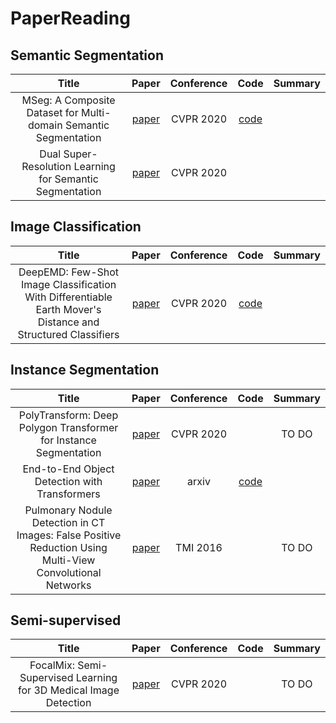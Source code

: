 # PaperReading

## Semantic Segmentation
| **Title** | **Paper** | **Conference** | **Code** | **Summary** |
|:-:|:-:|:-:|:-:|:-|
|MSeg: A Composite Dataset for Multi-domain Semantic Segmentation|[paper](http://openaccess.thecvf.com/content_CVPR_2020/papers/Lambert_MSeg_A_Composite_Dataset_for_Multi-Domain_Semantic_Segmentation_CVPR_2020_paper.pdf)|CVPR 2020|[code](https://github.com/mseg-dataset/mseg-api)|
|Dual Super-Resolution Learning for Semantic Segmentation|[paper](https://openaccess.thecvf.com/content_CVPR_2020/papers/Wang_Dual_Super-Resolution_Learning_for_Semantic_Segmentation_CVPR_2020_paper.pdf)|CVPR 2020|||

## Image Classification
| **Title** | **Paper** | **Conference** |**Code** | **Summary** |
|:-:|:-:|:-:|:-:|:-:|
|DeepEMD: Few-Shot Image Classification With Differentiable Earth Mover's Distance and Structured Classifiers|[paper](http://openaccess.thecvf.com/content_CVPR_2020/papers/Zhang_DeepEMD_Few-Shot_Image_Classification_With_Differentiable_Earth_Movers_Distance_and_CVPR_2020_paper.pdf)|CVPR 2020|[code](https://github.com/icoz69/DeepEMD)|

## Instance Segmentation
| **Title** | **Paper** | **Conference** |**Code** | **Summary** |
|:-:|:-:|:-:|:-:|:-:|
|PolyTransform: Deep Polygon Transformer for Instance Segmentation|[paper](http://openaccess.thecvf.com/content_CVPR_2020/papers/Liang_PolyTransform_Deep_Polygon_Transformer_for_Instance_Segmentation_CVPR_2020_paper.pdf)|CVPR 2020||TO DO|
|End-to-End Object Detection with Transformers|[paper](https://arxiv.org/pdf/2005.12872.pdf)|arxiv|[code](https://github.com/facebookresearch/detr)||
|Pulmonary Nodule Detection in CT Images: False Positive Reduction Using Multi-View Convolutional Networks|[paper](https://ieeexplore.ieee.org/stamp/stamp.jsp?tp=&arnumber=7422783)|TMI 2016||TO DO|

## Semi-supervised
| **Title** | **Paper** | **Conference** |**Code** | **Summary** |
|:-:|:-:|:-:|:-:|:-:|
|FocalMix: Semi-Supervised Learning for 3D Medical Image Detection|[paper](https://arxiv.org/pdf/2003.09108.pdf)|CVPR 2020||TO DO|
